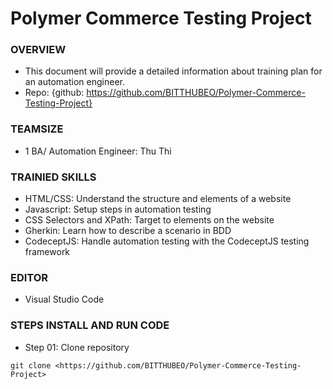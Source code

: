 # Polymer Commerce Testing Project

### OVERVIEW
* This document will provide a detailed information about training plan for an automation engineer.
* Repo: {github: https://github.com/BITTHUBEO/Polymer-Commerce-Testing-Project}

### TEAMSIZE
* 1 BA/ Automation Engineer: Thu Thi

### TRAINIED SKILLS
* HTML/CSS: Understand the structure and elements of a website
* Javascript: Setup steps in automation testing
* CSS Selectors and XPath: Target to elements on the website
* Gherkin: Learn how to describe a scenario in BDD
* CodeceptJS: Handle automation testing with the CodeceptJS testing framework
  
### EDITOR
* Visual Studio Code

### STEPS INSTALL AND RUN CODE
* Step 01: Clone repository

```
git clone <https://github.com/BITTHUBEO/Polymer-Commerce-Testing-Project>
```





